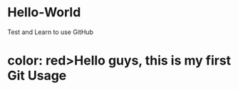 # Hello-World
Test and Learn to use GitHub

<h1 <style>color: red</style>>Hello guys, this is my first Git Usage</h1>
